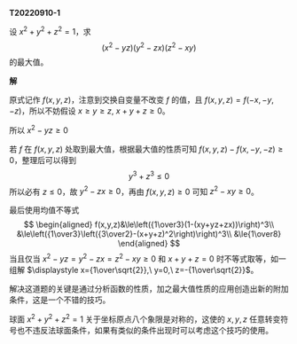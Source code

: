 **T20220910-1**

设 $x^2+y^2+z^2=1$，求
$$
(x^2-yz)(y^2-zx)(z^2-xy)
$$
的最大值。

**解**

原式记作 $f(x,y,z)$，注意到交换自变量不改变 $f$ 的值，且 $f(x,y,z)=f(-x,-y,-z)$，所以不妨假设 $x\ge y\ge z,\ x+y+z\ge 0$。

所以 $x^2-yz\ge 0$

若 $f$ 在 $f(x,y,z)$ 处取到最大值，根据最大值的性质可知 $f(x,y,z)-f(x,-y,-z)\ge0$，整理后可以得到
$$
y^3+z^3\le 0
$$
 所以必有 $z\le 0$，故 $y^2-zx\ge 0$，再由 $f(x,y,z)\ge 0$ 可知 $z^2-xy\ge0$。

最后使用均值不等式
$$
\begin{aligned}
f(x,y,z)&\le\left({1\over3}(1-(xy+yz+zx))\right)^3\\
&\le\left({1\over3}\left({3\over2}-(x+y+z)^2\right)\right)^3\\
&\le{1\over8}
\end{aligned}
$$
当且仅当 $x^2-yz=y^2-zx=z^2-xy\ge0$ 和 $x+y+z=0$ 时不等式取等，如一组解 $\displaystyle x={1\over\sqrt{2}},\ y=0,\ z=-{1\over\sqrt{2}}$。

 解决这道题的关键是通过分析函数的性质，加之最大值性质的应用创造出新的附加条件，这是一个不错的技巧。

球面 $x^2+y^2+z^2=1$ 关于坐标原点八个象限是对称的，这使的 $x,y,z$ 任意转变符号也不违反法球面条件，如果有类似的条件出现时可以考虑这个技巧的使用。



